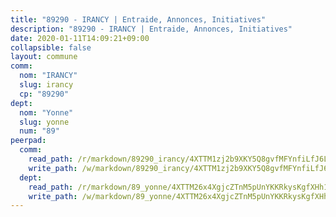 ```yaml
---
title: "89290 - IRANCY | Entraide, Annonces, Initiatives"
description: "89290 - IRANCY | Entraide, Annonces, Initiatives"
date: 2020-01-11T14:09:21+09:00
collapsible: false
layout: commune
comm:
  nom: "IRANCY"
  slug: irancy
  cp: "89290"
dept:
  nom: "Yonne"
  slug: yonne
  num: "89"
peerpad:
  comm:
    read_path: /r/markdown/89290_irancy/4XTTM1zj2b9XKY5Q8gvfMFYnfiLfJ6LEAJavHBxQ2LGARpyhf
    write_path: /w/markdown/89290_irancy/4XTTM1zj2b9XKY5Q8gvfMFYnfiLfJ6LEAJavHBxQ2LGARpyhf-K3TgTyrqx1vrjHs8iVqjoiEb7qYmBdeiyJp2DievV8uvqqxuk2NaDfjXWrgq96jPDLBWjVmVY48atq3Wx9vbG5ddJmuQ2QDnvf8hgZr3RtvMrvpTrzUmwxZTsnadkmpTbpngeaJy
  dept:
    read_path: /r/markdown/89_yonne/4XTTM26x4XgjcZTnM5pUnYKKRkysKgfXHh1wiigoPHqn9LDKB
    write_path: /w/markdown/89_yonne/4XTTM26x4XgjcZTnM5pUnYKKRkysKgfXHh1wiigoPHqn9LDKB-K3TgU4xaMVqzoRnPJNyddApuMoWvJyHL35bzooauYvdhG3MLg3ikjpoueq9BDtqVP4hJBQxpPxix2gohzXyST9tZPnEkyXpDMdHiAFpx7EU6e8WgvFk7NPsBQepM8o13bG9dyqq7
---
```


